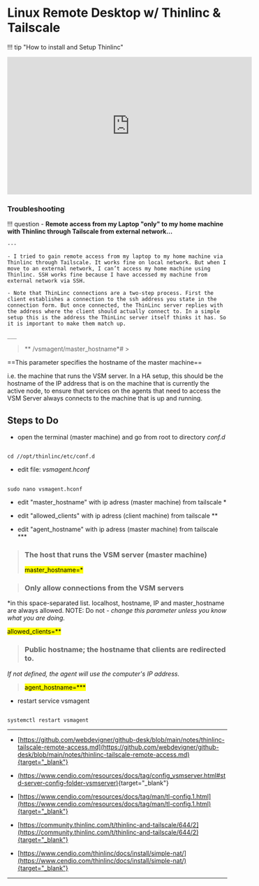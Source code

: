 

# Linux Remote Desktop w/ Thinlinc & Tailscale #

!!! tip "How to install and Setup Thinlinc"
    <center><iframe width="560" height="315" src="https://www.youtube-nocookie.com/embed/lTdTZfjSRY4?si=Tja2Y0FDXHHaftwO" title="YouTube video player" frameborder="0" allow="accelerometer; autoplay; clipboard-write; encrypted-media; gyroscope; picture-in-picture; web-share" referrerpolicy="strict-origin-when-cross-origin" allowfullscreen></iframe></center>

### Troubleshooting

!!! question
    - **Remote access from my Laptop "only" to my home machine with Thinlinc through Tailscale from external network...**
    
    ---

    - I tried to gain remote access from my laptop to my home machine via Thinlinc through Tailscale. It works fine on local network. But when I move to an external network, I can’t access my home machine using Thinlinc. SSH works fine because I have accessed my machine from external network via SSH.
    
    - Note that ThinLinc connections are a two-step process. First the client establishes a connection to the ssh address you state in the connection form. But once connected, the ThinLinc server replies with the address where the client should actually connect to. In a simple setup this is the address the ThinLinc server itself thinks it has. So it is important to make them match up.

    ___
> ** /vsmagent/master_hostname*# >

==This parameter specifies the hostname of the master machine==

i.e. the machine that runs the VSM server.
In a HA setup, this should be the hostname of the IP address
that is on the machine that is currently the active node,
to ensure that services on the agents that need to access
the VSM Server always connects to the machine that is up and running.

## Steps to Do

- open the terminal (master machine) and go from root to directory *conf.d*

##
    cd //opt/thinlinc/etc/conf.d

-  edit file: *vsmagent.hconf*

##
    sudo nano vsmagent.hconf


   - edit "master_hostname" with ip adress (master machine) from tailscale *

   - edit "allowed_clients" with ip adress (client machine) from tailscale **

   - edit "agent_hostname" with ip adress (master machine) from tailscale ***


 > ### The host that runs the VSM server (master machine)
 >
 ><mark>master_hostname=*</mark>


 > ### Only allow connections from the VSM servers
  *in this space-separated list. localhost, hostname, IP and master_hostname are always allowed. NOTE: Do not - *change this parameter unless you know what you are doing.*
 >
 <mark>allowed_clients=**</mark>


 > ### Public hostname; the hostname that clients are redirected to.
  *If not defined, the agent will use the computer's IP address.*
 >
 > <mark>agent_hostname=***</mark>

 - restart service vsmagent

##
    systemctl restart vsmagent
___

- [https://github.com/webdevigner/github-desk/blob/main/notes/thinlinc-tailscale-remote-access.md](https://github.com/webdevigner/github-desk/blob/main/notes/thinlinc-tailscale-remote-access.md){target="_blank"} 

- [(https://www.cendio.com/resources/docs/tag/config_vsmserver.html#std-server-config-folder-vsmserver)](https://www.cendio.com/resources/docs/tag/config_vsmserver.html#std-server-config-folder-vsmserver){target="_blank"}

- [https://www.cendio.com/resources/docs/tag/man/tl-config.1.html](https://www.cendio.com/resources/docs/tag/man/tl-config.1.html){target="_blank"}
- [https://community.thinlinc.com/t/thinlinc-and-tailscale/644/2](https://community.thinlinc.com/t/thinlinc-and-tailscale/644/2){target="_blank"}

- [https://www.cendio.com/thinlinc/docs/install/simple-nat/](https://www.cendio.com/thinlinc/docs/install/simple-nat/){target="_blank"}
___


<!-- more -->